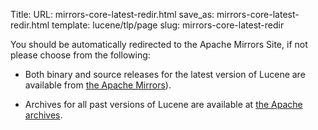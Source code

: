 Title:
URL: mirrors-core-latest-redir.html
save_as: mirrors-core-latest-redir.html
template: lucene/tlp/page
slug: mirrors-core-latest-redir

You should be automatically redirected to the Apache Mirrors Site, if not please choose from the
following:

- Both binary and source releases for the latest version of Lucene are available from
        [the Apache Mirrors](http://www.apache.org/dyn/closer.lua/lucene/java/)).

- Archives for all past versions of Lucene are available at [the Apache archives](http://archive.apache.org/dist/lucene/java/).

